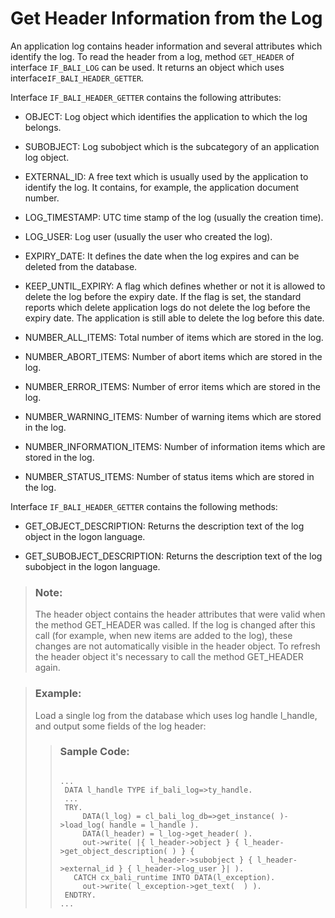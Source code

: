 <!-- loio9572409179b4420e9bd05a43f2f6bb31 -->

# Get Header Information from the Log

An application log contains header information and several attributes which identify the log. To read the header from a log, method `GET_HEADER` of interface `IF_BALI_LOG` can be used. It returns an object which uses interface`IF_BALI_HEADER_GETTER`.

Interface `IF_BALI_HEADER_GETTER` contains the following attributes:

-   OBJECT: Log object which identifies the application to which the log belongs.

-   SUBOBJECT: Log subobject which is the subcategory of an application log object.

-   EXTERNAL\_ID: A free text which is usually used by the application to identify the log. It contains, for example, the application document number.

-   LOG\_TIMESTAMP: UTC time stamp of the log \(usually the creation time\).

-   LOG\_USER: Log user \(usually the user who created the log\).

-   EXPIRY\_DATE: It defines the date when the log expires and can be deleted from the database.

-   KEEP\_UNTIL\_EXPIRY: A flag which defines whether or not it is allowed to delete the log before the expiry date. If the flag is set, the standard reports which delete application logs do not delete the log before the expiry date. The application is still able to delete the log before this date.

-   NUMBER\_ALL\_ITEMS: Total number of items which are stored in the log.

-   NUMBER\_ABORT\_ITEMS: Number of abort items which are stored in the log.

-   NUMBER\_ERROR\_ITEMS: Number of error items which are stored in the log.

-   NUMBER\_WARNING\_ITEMS: Number of warning items which are stored in the log.

-   NUMBER\_INFORMATION\_ITEMS: Number of information items which are stored in the log.

-   NUMBER\_STATUS\_ITEMS: Number of status items which are stored in the log.


Interface `IF_BALI_HEADER_GETTER` contains the following methods:

-   GET\_OBJECT\_DESCRIPTION: Returns the description text of the log object in the logon language.

-   GET\_SUBOBJECT\_DESCRIPTION: Returns the description text of the log subobject in the logon language.


> ### Note:  
> The header object contains the header attributes that were valid when the method GET\_HEADER was called. If the log is changed after this call \(for example, when new items are added to the log\), these changes are not automatically visible in the header object. To refresh the header object it's necessary to call the method GET\_HEADER again.

> ### Example:  
> Load a single log from the database which uses log handle l\_handle, and output some fields of the log header:
> 
> > ### Sample Code:  
> > ```abap
> > 
> > ...
> >  DATA l_handle TYPE if_bali_log=>ty_handle.
> >  ...
> >  TRY.
> >      DATA(l_log) = cl_bali_log_db=>get_instance( )->load_log( handle = l_handle ).
> >      DATA(l_header) = l_log->get_header( ).
> >      out->write( |{ l_header->object } { l_header->get_object_description( ) } {
> >                     l_header->subobject } { l_header->external_id } { l_header->log_user }| ).
> >    CATCH cx_bali_runtime INTO DATA(l_exception).
> >      out->write( l_exception->get_text(  ) ).
> >  ENDTRY.
> > ...
> > ```

